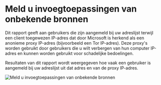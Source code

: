 <properties
    pageTitle="Meld u invoegtoepassingen van onbekende bronnen"
    description="Een rapport dat wordt aangegeven gebruikers die zich heeft aangemeld naar de map uit een anonieme proxy IP-adres."
    services="active-directory"
    documentationCenter=""
    authors="SSalahAhmed"
    manager="femila"
    editor=""/>

<tags
    ms.service="active-directory"
    ms.workload="identity"
    ms.tgt_pltfrm="na"
    ms.devlang="na"
    ms.topic="article"
    ms.date="03/04/2016"
    ms.author="saah;kenhoff"/>

# <a name="sign-ins-from-unknown-sources"></a>Meld u invoegtoepassingen van onbekende bronnen
Dit rapport geeft aan gebruikers die zijn aangemeld bij uw adreslijst terwijl een client toegewezen IP-adres dat door Microsoft is herkend als een anonieme proxy IP-adres (bijvoorbeeld een Tor IP-adres). Deze proxy's worden gebruikt door gebruikers die u wilt verbergen van hun computer IP-adres en kunnen worden gebruikt voor schadelijke bedoelingen.

Resultaten van dit rapport wordt weergegeven hoe vaak een gebruiker is aangemeld bij uw adreslijst uit dat adres en van de proxy IP-adres.


![Meld u invoegtoepassingen van onbekende bronnen](./media/active-directory-reporting-sign-ins-from-unknown-sources/signInsFromUnknownSources.PNG)
